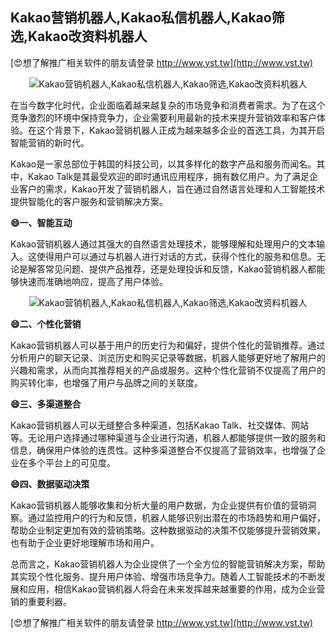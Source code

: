 ## **Kakao营销机器人,Kakao私信机器人,Kakao筛选,Kakao改资料机器人**

[😍想了解推广相关软件的朋友请登录 http://www.vst.tw](http://www.vst.tw)

 <center><img src="https://vst.tw/MP4/tuiguang/png/7.png" alt="Kakao营销机器人,Kakao私信机器人,Kakao筛选,Kakao改资料机器人"></center>

在当今数字化时代，企业面临着越来越复杂的市场竞争和消费者需求。为了在这个竞争激烈的环境中保持竞争力，企业需要利用最新的技术来提升营销效率和客户体验。在这个背景下，Kakao营销机器人正成为越来越多企业的首选工具，为其开启智能营销的新时代。

Kakao是一家总部位于韩国的科技公司，以其多样化的数字产品和服务而闻名。其中，Kakao Talk是其最受欢迎的即时通讯应用程序，拥有数亿用户。为了满足企业客户的需求，Kakao开发了营销机器人，旨在通过自然语言处理和人工智能技术提供智能化的客户服务和营销解决方案。

**😄一、智能互动**

Kakao营销机器人通过其强大的自然语言处理技术，能够理解和处理用户的文本输入。这使得用户可以通过与机器人进行对话的方式，获得个性化的服务和信息。无论是解答常见问题、提供产品推荐，还是处理投诉和反馈，Kakao营销机器人都能够快速而准确地响应，提高了用户体验。

 <center><img src="https://vst.tw/MP4/tuiguang/png/2.png" alt="Kakao营销机器人,Kakao私信机器人,Kakao筛选,Kakao改资料机器人"></center>

**😄二、个性化营销**

Kakao营销机器人可以基于用户的历史行为和偏好，提供个性化的营销推荐。通过分析用户的聊天记录、浏览历史和购买记录等数据，机器人能够更好地了解用户的兴趣和需求，从而向其推荐相关的产品或服务。这种个性化营销不仅提高了用户的购买转化率，也增强了用户与品牌之间的关联度。

**😄三、多渠道整合**

Kakao营销机器人可以无缝整合多种渠道，包括Kakao Talk、社交媒体、网站等。无论用户选择通过哪种渠道与企业进行沟通，机器人都能够提供一致的服务和信息，确保用户体验的连贯性。这种多渠道整合不仅提高了营销效率，也增强了企业在多个平台上的可见度。

**😄四、数据驱动决策**

Kakao营销机器人能够收集和分析大量的用户数据，为企业提供有价值的营销洞察。通过监控用户的行为和反馈，机器人能够识别出潜在的市场趋势和用户偏好，帮助企业制定更加有效的营销策略。这种数据驱动的决策不仅能够提升营销效果，也有助于企业更好地理解市场和用户。

总而言之，Kakao营销机器人为企业提供了一个全方位的智能营销解决方案，帮助其实现个性化服务、提升用户体验、增强市场竞争力。随着人工智能技术的不断发展和应用，相信Kakao营销机器人将会在未来发挥越来越重要的作用，成为企业营销的重要利器。

[😍想了解推广相关软件的朋友请登录 http://www.vst.tw](http://www.vst.tw)



